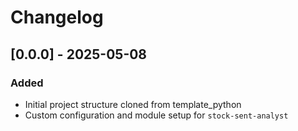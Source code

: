 # Changelog

## [0.0.0] - 2025-05-08

### Added

- Initial project structure cloned from template_python
- Custom configuration and module setup for `stock-sent-analyst`
